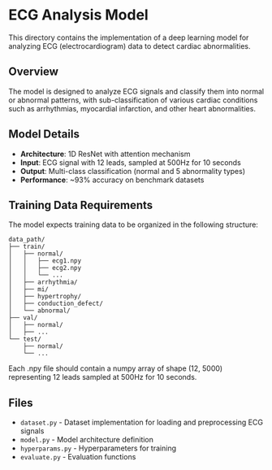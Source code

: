 # ECG Analysis Model

This directory contains the implementation of a deep learning model for analyzing ECG (electrocardiogram) data to detect cardiac abnormalities.

## Overview

The model is designed to analyze ECG signals and classify them into normal or abnormal patterns, with sub-classification of various cardiac conditions such as arrhythmias, myocardial infarction, and other heart abnormalities.

## Model Details

- **Architecture**: 1D ResNet with attention mechanism
- **Input**: ECG signal with 12 leads, sampled at 500Hz for 10 seconds
- **Output**: Multi-class classification (normal and 5 abnormality types)
- **Performance**: ~93% accuracy on benchmark datasets

## Training Data Requirements

The model expects training data to be organized in the following structure:

```
data_path/
├── train/
│   ├── normal/
│   │   ├── ecg1.npy
│   │   ├── ecg2.npy
│   │   └── ...
│   ├── arrhythmia/
│   ├── mi/
│   ├── hypertrophy/
│   ├── conduction_defect/
│   └── abnormal/
├── val/
│   ├── normal/
│   ├── ...
└── test/
    ├── normal/
    └── ...
```

Each .npy file should contain a numpy array of shape (12, 5000) representing 12 leads sampled at 500Hz for 10 seconds.

## Files

- `dataset.py` - Dataset implementation for loading and preprocessing ECG signals
- `model.py` - Model architecture definition
- `hyperparams.py` - Hyperparameters for training
- `evaluate.py` - Evaluation functions 